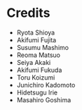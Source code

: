 # Credits

* Ryota Shioya
* Akifumi Fujita
* Susumu Mashimo
* Reoma Matsuo
* Seiya Akaki
* Akifumi Fukuda
* Toru Koizumi
* Junichiro Kadomoto
* Hidetsugu Irie
* Masahiro Goshima
